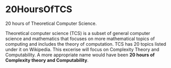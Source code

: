 # 20HoursOfTCS

20 hours of Theoretical Computer Science. 

Theoretical computer science (TCS) is a subset of general computer science and mathematics that focuses on more mathematical topics of computing and includes the theory of computation. TCS has 20 topics listed under it on Wikipedia. This excerise will focus on Complexity Theory and Computability. A more appropriate name would have been <b>20 hours of Complexity theory and Computability</b>.
